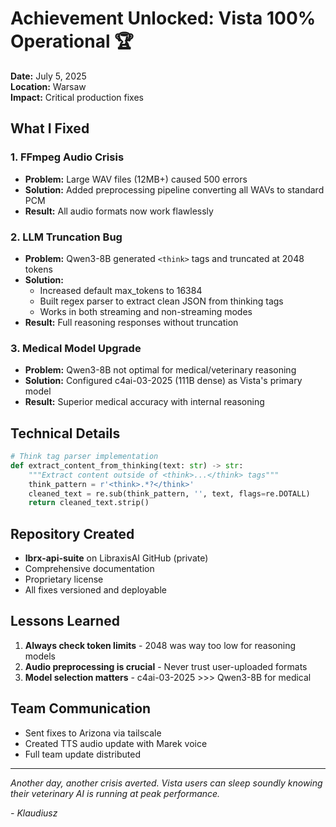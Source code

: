 # Achievement Unlocked: Vista 100% Operational 🏆

**Date:** July 5, 2025  
**Location:** Warsaw  
**Impact:** Critical production fixes

## What I Fixed

### 1. FFmpeg Audio Crisis
- **Problem:** Large WAV files (12MB+) caused 500 errors
- **Solution:** Added preprocessing pipeline converting all WAVs to standard PCM
- **Result:** All audio formats now work flawlessly

### 2. LLM Truncation Bug
- **Problem:** Qwen3-8B generated `<think>` tags and truncated at 2048 tokens
- **Solution:** 
  - Increased default max_tokens to 16384
  - Built regex parser to extract clean JSON from thinking tags
  - Works in both streaming and non-streaming modes
- **Result:** Full reasoning responses without truncation

### 3. Medical Model Upgrade
- **Problem:** Qwen3-8B not optimal for medical/veterinary reasoning
- **Solution:** Configured c4ai-03-2025 (111B dense) as Vista's primary model
- **Result:** Superior medical accuracy with internal reasoning

## Technical Details

```python
# Think tag parser implementation
def extract_content_from_thinking(text: str) -> str:
    """Extract content outside of <think>...</think> tags"""
    think_pattern = r'<think>.*?</think>'
    cleaned_text = re.sub(think_pattern, '', text, flags=re.DOTALL)
    return cleaned_text.strip()
```

## Repository Created

- **lbrx-api-suite** on LibraxisAI GitHub (private)
- Comprehensive documentation
- Proprietary license
- All fixes versioned and deployable

## Lessons Learned

1. **Always check token limits** - 2048 was way too low for reasoning models
2. **Audio preprocessing is crucial** - Never trust user-uploaded formats
3. **Model selection matters** - c4ai-03-2025 >>> Qwen3-8B for medical

## Team Communication

- Sent fixes to Arizona via tailscale
- Created TTS audio update with Marek voice
- Full team update distributed

---

*Another day, another crisis averted. Vista users can sleep soundly knowing their veterinary AI is running at peak performance.*

*- Klaudiusz*